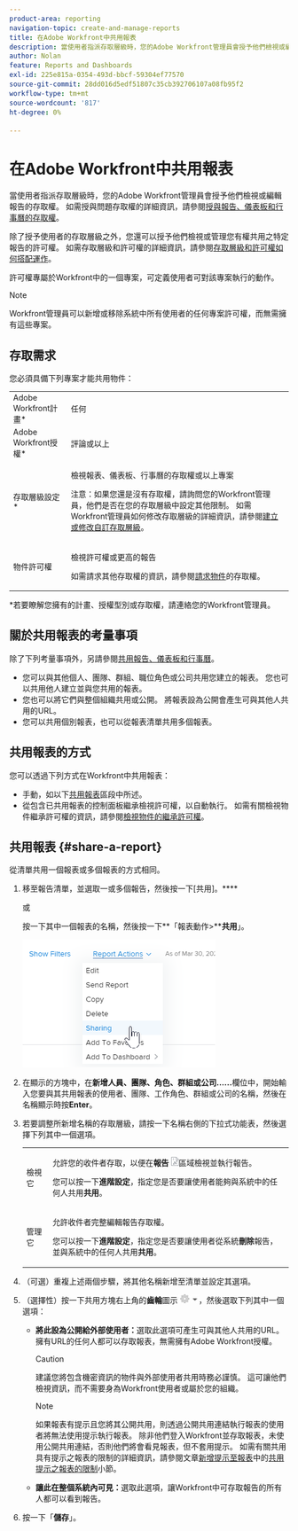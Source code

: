 ```yaml
---
product-area: reporting
navigation-topic: create-and-manage-reports
title: 在Adobe Workfront中共用報表
description: 當使用者指派存取層級時，您的Adobe Workfront管理員會授予他們檢視或編輯報告的存取權。 如需授與問題存取權的詳細資訊，請參閱授與報告、控制面板和行事曆的存取權。
author: Nolan
feature: Reports and Dashboards
exl-id: 225e815a-0354-493d-bbcf-59304ef77570
source-git-commit: 28dd016d5edf51807c35cb392706107a08fb95f2
workflow-type: tm+mt
source-wordcount: '817'
ht-degree: 0%

---
```


# 在Adobe Workfront中共用報表

當使用者指派存取層級時，您的Adobe Workfront管理員會授予他們檢視或編輯報告的存取權。 如需授與問題存取權的詳細資訊，請參閱[授與報告、儀表板和行事曆的存取權](../../../administration-and-setup/add-users/configure-and-grant-access/grant-access-reports-dashboards-calendars.md)。

除了授予使用者的存取層級之外，您還可以授予他們檢視或管理您有權共用之特定報告的許可權。 如需存取層級和許可權的詳細資訊，請參閱[存取層級和許可權如何搭配運作](../../../administration-and-setup/add-users/access-levels-and-object-permissions/how-access-levels-permissions-work-together.md)。

許可權專屬於Workfront中的一個專案，可定義使用者可對該專案執行的動作。

>[!NOTE]
>
>Workfront管理員可以新增或移除系統中所有使用者的任何專案許可權，而無需擁有這些專案。

## 存取需求

您必須具備下列專案才能共用物件：

<table style="table-layout:auto"> 
 <col> 
 <col> 
 <tbody> 
  <tr> 
   <td role="rowheader">Adobe Workfront計畫*</td> 
   <td> <p>任何 </p> </td> 
  </tr> 
  <tr> 
   <td role="rowheader">Adobe Workfront授權*</td> 
   <td> <p>評論或以上</p> </td> 
  </tr> 
  <tr> 
   <td role="rowheader">存取層級設定*</td> 
   <td> <p>檢視報表、儀表板、行事曆的存取權或以上專案</p> <p>注意：如果您還是沒有存取權，請詢問您的Workfront管理員，他們是否在您的存取層級中設定其他限制。 如需Workfront管理員如何修改存取層級的詳細資訊，請參閱<a href="../../../administration-and-setup/add-users/configure-and-grant-access/create-modify-access-levels.md" class="MCXref xref">建立或修改自訂存取層級</a>。</p> </td> 
  </tr> 
  <tr> 
   <td role="rowheader">物件許可權</td> 
   <td> <p>檢視許可權或更高的報告</p> <p>如需請求其他存取權的資訊，請參閱<a href="../../../workfront-basics/grant-and-request-access-to-objects/request-access.md" class="MCXref xref">請求物件</a>的存取權。</p> </td> 
  </tr> 
 </tbody> 
</table>

&#42;若要瞭解您擁有的計畫、授權型別或存取權，請連絡您的Workfront管理員。

## 關於共用報表的考量事項

除了下列考量事項外，另請參閱[共用報告、儀表板和行事曆](../../../workfront-basics/grant-and-request-access-to-objects/permissions-reports-dashboards-calendars.md)。

* 您可以與其他個人、團隊、群組、職位角色或公司共用您建立的報表。 您也可以共用他人建立並與您共用的報表。
* 您也可以將它們與整個組織共用或公開。 將報表設為公開會產生可與其他人共用的URL。
* 您可以共用個別報表，也可以從報表清單共用多個報表。

## 共用報表的方式

您可以透過下列方式在Workfront中共用報表：

* 手動，如以下[共用報表](#share-a-report)區段中所述。
* 從包含已共用報表的控制面板繼承檢視許可權，以自動執行。 如需有關檢視物件繼承許可權的資訊，請參閱[檢視物件的繼承許可權](../../../workfront-basics/grant-and-request-access-to-objects/view-inherited-permissions-on-objects.md)。

## 共用報表 {#share-a-report}

從清單共用一個報表或多個報表的方式相同。

1. 移至報告清單，並選取一或多個報告，然後按一下[共用]。****

   或

   按一下其中一個報表的名稱，然後按一下**「報表動作>****共用**」。

   ![](assets/qs-report-actions-sharing.png)

1. 在顯示的方塊中，在&#x200B;**新增人員、團隊、角色、群組或公司……**&#x200B;欄位中，開始輸入您要與其共用報表的使用者、團隊、工作角色、群組或公司的名稱，然後在名稱顯示時按&#x200B;**Enter**。

1. 若要調整所新增名稱的存取層級，請按一下名稱右側的下拉式功能表，然後選擇下列其中一個選項。

   <table style="table-layout:auto"> 
    <col> 
    <col> 
    <tbody> 
     <tr> 
      <td role="rowheader">檢視它</td> 
      <td> <p>允許您的收件者存取，以便在<strong>報告</strong> <img src="assets/reports-in-main-menu.png">區域檢視並執行報告。</p> <p>您可以按一下<strong>進階設定</strong>，指定您是否要讓使用者能夠與系統中的任何人共用<strong>共用</strong>。</p> </td> 
     </tr> 
     <tr> 
      <td role="rowheader">管理它</td> 
      <td> <p>允許收件者完整編輯報告存取權。</p> <p>您可以按一下<strong>進階設定</strong>，指定您是否要讓使用者從系統<strong>刪除</strong>報告，並與系統中的任何人共用<strong>共用</strong>。</p> </td> 
     </tr> 
    </tbody> 
   </table>

1. （可選）重複上述兩個步驟，將其他名稱新增至清單並設定其選項。
1. （選擇性）按一下共用方塊右上角的&#x200B;**齒輪**&#x200B;圖示![](assets/gear-icon-settings-with-dn-arrow.jpg)，然後選取下列其中一個選項：

   * **將此設為公開給外部使用者：**&#x200B;選取此選項可產生可與其他人共用的URL。 擁有URL的任何人都可以存取報表，無需擁有Adobe Workfront授權。

     >[!CAUTION]
     >
     >建議您將包含機密資訊的物件與外部使用者共用時務必謹慎。 這可讓他們檢視資訊，而不需要身為Workfront使用者或屬於您的組織。

     >[!NOTE]
     >
     >如果報表有提示且您將其公開共用，則透過公開共用連結執行報表的使用者將無法使用提示執行報表。 除非他們登入Workfront並存取報表，未使用公開共用連結，否則他們將會看見報表，但不套用提示。 如需有關共用具有提示之報表的限制的詳細資訊，請參閱文章[新增提示至報表](../../../reports-and-dashboards/reports/creating-and-managing-reports/add-prompt-report.md)中的[共用提示之報表的限制](../../../reports-and-dashboards/reports/creating-and-managing-reports/add-prompt-report.md#limitations-of-running-public-prompted-reports)小節。

   * **讓此在整個系統內可見：**&#x200B;選取此選項，讓Workfront中可存取報告的所有人都可以看到報告。

1. 按一下「**儲存**」。
